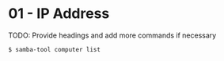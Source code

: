 # 01 - IP Address

TODO: Provide headings and add more commands if necessary

```
$ samba-tool computer list
```